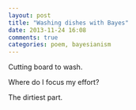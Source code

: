 ```yaml
---
layout: post
title: "Washing dishes with Bayes"
date: 2013-11-24 16:08
comments: true
categories: poem, bayesianism
---
```


Cutting board to wash.

Where do I focus my effort?

The dirtiest part.
